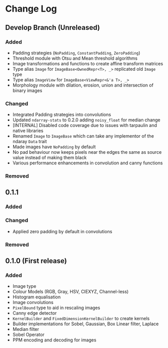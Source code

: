 # Change Log

## Develop Branch (Unreleased)

### Added
* Padding strategies (`NoPadding`, `ConstantPadding`, `ZeroPadding`)
* Threshold module with Otsu and Mean threshold algorithms
* Image transformations and functions to create affine transform matrices
* Type alias `Image` for `ImageBase<OwnedRepr<T>, _>` replicated old `Image` type
* Type alias `ImageView` for `ImageBase<ViewRepr<&'a T>, _>`
* Morphology module with dilation, erosion, union and intersection of binary images

### Changed
* Integrated Padding strategies into convolutions
* Updated `ndarray-stats` to 0.2.0 adding `noisy_float` for median change
* [INTERNAL] Disabled code coverage due to issues with tarpaulin and native libraries
* Renamed `Image` to `ImageBase` which can take any implementor of the ndaray `Data` trait
* Made images have `NoPadding` by default
* No pad behaviour now keeps pixels near the edges the same as source value instead of making them black
* Various performance enhancements in convolution and canny functions

### Removed 

## 0.1.1

### Added

### Changed
* Applied zero padding by default in convolutions

### Removed 

## 0.1.0 (First release)

### Added
* Image type
* Colour Models (RGB, Gray, HSV, CIEXYZ, Channel-less)
* Histogram equalisation
* Image convolutions
* `PixelBound` type to aid in rescaling images
* Canny edge detector
* `KernelBuilder` and `FixedDimensionKernelBuilder` to create kernels
* Builder implementations for Sobel, Gaussian, Box Linear filter, Laplace
* Median filter
* Sobel Operator
* PPM encoding and decoding for images
